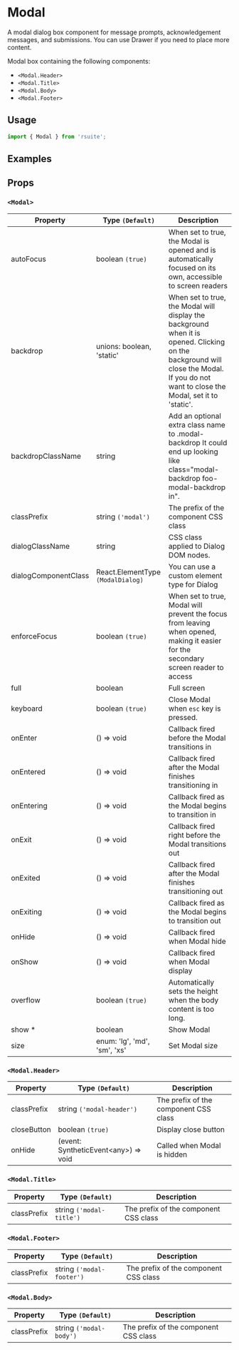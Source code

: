 # Modal

A modal dialog box component for message prompts, acknowledgement messages, and submissions. You can use Drawer if you need to place more content.

Modal box containing the following components:

* `<Modal.Header>`
* `<Modal.Title>`
* `<Modal.Body>`
* `<Modal.Footer>`

## Usage

```js
import { Modal } from 'rsuite';
```

## Examples

<!--{demo}-->

## Props

### `<Modal>`

| Property             | Type `(Default)`                  | Description                                                                                                                                                                            |
| -------------------- | --------------------------------- | -------------------------------------------------------------------------------------------------------------------------------------------------------------------------------------- |
| autoFocus            | boolean `(true)`                  | When set to true, the Modal is opened and is automatically focused on its own, accessible to screen readers                                                                            |
| backdrop             | unions: boolean, 'static'         | When set to true, the Modal will display the background when it is opened. Clicking on the background will close the Modal. If you do not want to close the Modal, set it to 'static'. |
| backdropClassName    | string                            | Add an optional extra class name to .modal-backdrop It could end up looking like class="modal-backdrop foo-modal-backdrop in".                                                         |
| classPrefix          | string `('modal')`                | The prefix of the component CSS class                                                                                                                                                  |
| dialogClassName      | string                            | CSS class applied to Dialog DOM nodes.                                                                                                                                                 |
| dialogComponentClass | React.ElementType `(ModalDialog)` | You can use a custom element type for Dialog                                                                                                                                           |
| enforceFocus         | boolean `(true)`                  | When set to true, Modal will prevent the focus from leaving when opened, making it easier for the secondary screen reader to access                                                    |
| full                 | boolean                           | Full screen                                                                                                                                                                            |
| keyboard             | boolean `(true)`                  | Close Modal when `esc` key is pressed.                                                                                                                                                 |
| onEnter              | () => void                        | Callback fired before the Modal transitions in                                                                                                                                         |
| onEntered            | () => void                        | Callback fired after the Modal finishes transitioning in                                                                                                                               |
| onEntering           | () => void                        | Callback fired as the Modal begins to transition in                                                                                                                                    |
| onExit               | () => void                        | Callback fired right before the Modal transitions out                                                                                                                                  |
| onExited             | () => void                        | Callback fired after the Modal finishes transitioning out                                                                                                                              |
| onExiting            | () => void                        | Callback fired as the Modal begins to transition out                                                                                                                                   |
| onHide               | () => void                        | Callback fired when Modal hide                                                                                                                                                         |
| onShow               | () => void                        | Callback fired when Modal display                                                                                                                                                      |
| overflow             | boolean `(true)`                  | Automatically sets the height when the body content is too long.                                                                                                                       |
| show \*              | boolean                           | Show Modal                                                                                                                                                                             |
| size                 | enum: 'lg', 'md', 'sm', 'xs'      | Set Modal size                                                                                                                                                                         |

### `<Modal.Header>`

| Property    | Type `(Default)`                           | Description                           |
| ----------- | ------------------------------------------ | ------------------------------------- |
| classPrefix | string `('modal-header')`                  | The prefix of the component CSS class |
| closeButton | boolean `(true)`                           | Display close button                  |
| onHide      | (event: SyntheticEvent&lt;any&gt;) => void | Called when Modal is hidden           |

### `<Modal.Title>`

| Property    | Type `(Default)`         | Description                           |
| ----------- | ------------------------ | ------------------------------------- |
| classPrefix | string `('modal-title')` | The prefix of the component CSS class |

### `<Modal.Footer>`

| Property    | Type `(Default)`          | Description                           |
| ----------- | ------------------------- | ------------------------------------- |
| classPrefix | string `('modal-footer')` | The prefix of the component CSS class |

### `<Modal.Body>`

| Property    | Type `(Default)`        | Description                           |
| ----------- | ----------------------- | ------------------------------------- |
| classPrefix | string `('modal-body')` | The prefix of the component CSS class |
